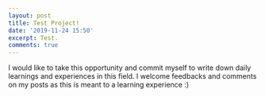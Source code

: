 ```yaml
---
layout: post
title: Test Project!
date: '2019-11-24 15:50'
excerpt: Test.
comments: true
---
```


I would like to take this opportunity and commit myself to write down daily learnings and experiences in this field. I welcome feedbacks and comments on my posts as this is meant to a learning experience :) 
